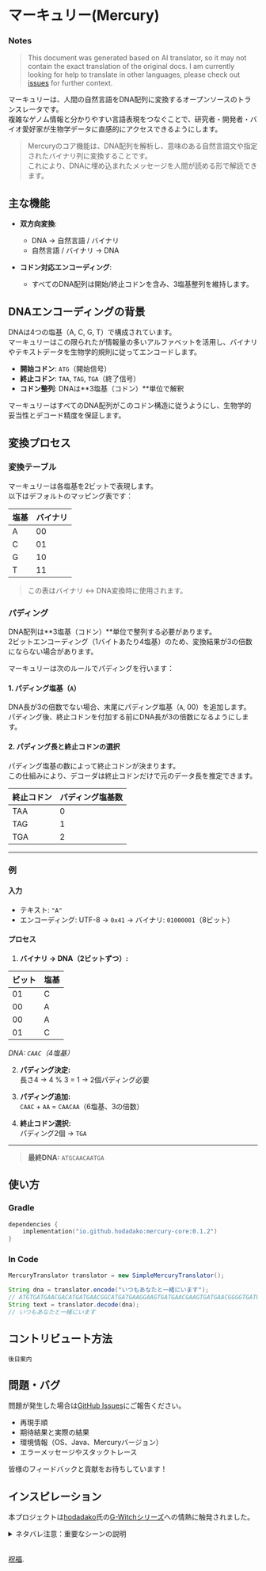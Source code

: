 # マーキュリー(Mercury)

### Notes
> This document was generated based on AI translator, so it may not contain the exact translation of the original docs. I am currently looking for help to translate in other languages, please check out [issues](https://github.com/hodadako/mercury/issues/1) for further context. 

マーキュリーは、人間の自然言語をDNA配列に変換するオープンソースのトランスレータです。  
複雑なゲノム情報と分かりやすい言語表現をつなぐことで、研究者・開発者・バイオ愛好家が生物学データに直感的にアクセスできるようにします。

> Mercuryのコア機能は、DNA配列を解析し、意味のある自然言語文や指定されたバイナリ列に変換することです。  
> これにより、DNAに埋め込まれたメッセージを人間が読める形で解読できます。

## 主な機能
- **双方向変換**:
    - DNA → 自然言語 / バイナリ
    - 自然言語 / バイナリ → DNA

- **コドン対応エンコーディング**:
    - すべてのDNA配列は開始/終止コドンを含み、3塩基整列を維持します。

## DNAエンコーディングの背景

DNAは4つの塩基（A, C, G, T）で構成されています。  
マーキュリーはこの限られたが情報量の多いアルファベットを活用し、バイナリやテキストデータを生物学的規則に従ってエンコードします。

- **開始コドン**: `ATG`（開始信号）
- **終止コドン**: `TAA`, `TAG`, `TGA`（終了信号）
- **コドン整列**: DNAは**3塩基（コドン）**単位で解釈

マーキュリーはすべてのDNA配列がこのコドン構造に従うようにし、生物学的妥当性とデコード精度を保証します。

## 変換プロセス

### 変換テーブル

マーキュリーは各塩基を2ビットで表現します。  
以下はデフォルトのマッピング表です：

| 塩基 | バイナリ |
|------|----------|
| A    | 00       |
| C    | 01       |
| G    | 10       |
| T    | 11       |

> この表はバイナリ ↔ DNA変換時に使用されます。

### パディング

DNA配列は**3塩基（コドン）**単位で整列する必要があります。  
2ビットエンコーディング（1バイトあたり4塩基）のため、変換結果が3の倍数にならない場合があります。

マーキュリーは次のルールでパディングを行います：

#### 1. パディング塩基（`A`）

DNA長が3の倍数でない場合、末尾にパディング塩基（`A`, 00）を追加します。  
パディング後、終止コドンを付加する前にDNA長が3の倍数になるようにします。

#### 2. パディング長と終止コドンの選択

パディング塩基の数によって終止コドンが決まります。  
この仕組みにより、デコーダは終止コドンだけで元のデータ長を推定できます。

| 終止コドン | パディング塩基数 |
|------------|------------------|
| TAA        | 0                |
| TAG        | 1                |
| TGA        | 2                |

---

### 例

#### 入力
- テキスト: `"A"`
- エンコーディング: UTF-8 → `0x41` → バイナリ: `01000001`（8ビット）

#### プロセス

1. **バイナリ → DNA（2ビットずつ）:**

| ビット | 塩基 |
|--------|------|
| 01     | C    |
| 00     | A    |
| 00     | A    |
| 01     | C    |

_DNA: `CAAC`（4塩基）_

2. **パディング決定:**  
長さ4 → 4 % 3 = 1 → 2個パディング必要

3. **パディング追加:**  
`CAAC` + `AA` = `CAACAA`（6塩基、3の倍数）

4. **終止コドン選択:**  
パディング2個 → `TGA`

---

> **最終DNA:** `ATGCAACAATGA`

## 使い方
### Gradle
```kotlin
dependencies {
    implementation("io.github.hodadako:mercury-core:0.1.2")
}
```

### In Code
```java
MercuryTranslator translator = new SimpleMercuryTranslator();

String dna = translator.encode("いつもあなたと一緒にいます");
// ATGTGATGAACGACATGATGAACGGCATGATGAAGGAAGTGATGAACGAAGTGATGAACGGGGTGATGAACGCTTTGATGAACGGGATGCAGTGAGAAATGCTGTCTGCAGTGATGAACGGGTTGATGAACGACATGATGAACGTTGTGATGAACGCGCTAA
String text = translator.decode(dna);
// いつもあなたと一緒にいます
```

## コントリビュート方法
`後日案内`

## 問題・バグ

問題が発生した場合は[GitHub Issues](https://github.com/your-repo/mercury/issues)にご報告ください。

- 再現手順
- 期待結果と実際の結果
- 環境情報（OS、Java、Mercuryバージョン）
- エラーメッセージやスタックトレース

皆様のフィードバックと貢献をお待ちしています！

## インスピレーション

本プロジェクトは[hodadako](https://github.com/hodadako)氏の[G-Witchシリーズ](https://en.gundam.info/about-gundam/series-pages/witch/)への情熱に触発されました。

<details>
<summary>ネタバレ注意：重要なシーンの説明</summary>

主人公ミオリネ・レンブランが母親の残したトマトのDNAから隠されたメッセージを発見するシーンが着想源です。  
アニメではJavaベースのシステムでDNAメッセージを解読し、セキュリティシステムを解除する様子が描かれています。

</details>
<br>

[祝福](https://youtu.be/3eytpBOkOFA?si=lWngRVD31NY4kCwh).